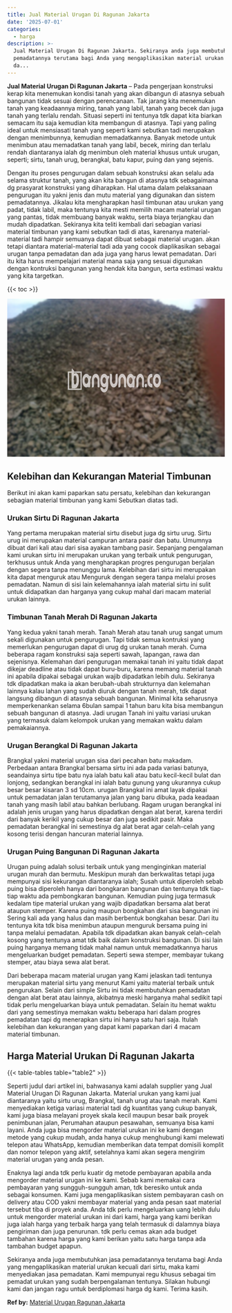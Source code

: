 ```yaml
---
title: Jual Material Urugan Di Ragunan Jakarta
date: '2025-07-01'
categories:
  - harga
description: >-
  Jual Material Urugan Di Ragunan Jakarta. Sekiranya anda juga membutuhkan jasa
  pemadatannya terutama bagi Anda yang mengaplikasikan material urukan kecuali
  da...
---
```


**Jual Material Urugan Di Ragunan Jakarta** – Pada pengerjaan konstruksi kerap kita menemukan kondisi tanah yang akan dibangun di atasnya sebuah bangunan tidak sesuai dengan perencanaan. Tak jarang kita menemukan tanah yang keadaannya miring, tanah yang labil, tanah yang becek dan juga tanah yang terlalu rendah. Situasi seperti ini tentunya tdk dapat kita biarkan semacam itu saja kemudian kita membangun di atasnya. Tapi yang paling ideal untuk mensiasati tanah yang seperti kami sebutkan tadi merupakan dengan menimbunnya, kemudian memadatkannya. Banyak metode untuk menimbun atau memadatkan tanah yang labil, becek, miring dan terlalu rendah diantaranya ialah dg menimbun oleh material khusus untuk urugan, seperti; sirtu, tanah urug, berangkal, batu kapur, puing dan yang sejenis.

Dengan itu proses pengurugan dalam sebuah konstruksi akan selalu ada selama struktur tanah, yang akan kita bangun di atasnya tdk sebagaimana dg prasyarat konstruksi yang diharapkan. Hal utama dalam pelaksanaan pengurugan itu yakni jenis dan mutu material yang digunakan dan sistem pemadatannya. Jikalau kita mengharapkan hasil timbunan atau urukan yang padat, tidak labil, maka tentunya kita mesti memilih macam material urugan yang pantas, tidak membuang banyak waktu, serta biaya terjangkau dan mudah dipadatkan. Sekiranya kita teliti kembali dari sebagian variasi material timbunan yang kami sebutkan tadi di atas, karenanya material-material tadi hampir semuanya dapat dibuat sebagai material urugan. akan tetapi diantara material-material tadi ada yang cocok diaplikasikan sebagai urugan tanpa pemadatan dan ada juga yang harus lewat pemadatan. Dari itu kita harus mempelajari material mana saja yang sesuai digunakan dengan kontruksi bangunan yang hendak kita bangun, serta estimasi waktu yang kita targetkan.

{{< toc >}}

![Jual Material Urugan Di Ragunan Jakarta](/images/jual-urugan-13.png)

## Kelebihan dan Kekurangan Material Timbunan

Berikut ini akan kami paparkan satu persatu, kelebihan dan kekurangan sebagian material timbunan yang kami Sebutkan diatas tadi.

### Urukan Sirtu Di Ragunan Jakarta

Yang pertama merupakan material sirtu disebut juga dg sirtu urug. Sirtu urug ini merupakan material campuran antara pasir dan batu. Umumnya dibuat dari kali atau dari sisa ayakan tambang pasir. Sepanjang pengalaman kami urukan sirtu ini merupakan urukan yang terbaik untuk pengurugan, terkhusus untuk Anda yang mengharapkan progres pengurugan berjalan dengan segera tanpa menunggu lama. Kelebihan dari sirtu ini merupakan kita dapat menguruk atau Menguruk dengan segera tanpa melalui proses pemadatan. Namun di sisi lain kelemahannya ialah material sirtu ini sulit untuk didapatkan dan harganya yang cukup mahal dari macam material urukan lainnya.

### Timbunan Tanah Merah Di Ragunan Jakarta

Yang kedua yakni tanah merah. Tanah Merah atau tanah urug sangat umum sekali digunakan untuk pengurugan. Tapi tidak semua kontruksi yang memerlukan pengurugan dapat di urug dg urukan tanah merah. Cuma beberapa ragam konstruksi saja seperti sawah, lapangan, rawa dan sejenisnya. Kelemahan dari pengurugan memakai tanah ini yaitu tidak dapat dikejar deadline atau tidak dapat buru-buru, karena memang material tanah ini apabila dipakai sebagai urukan wajib dipadatkan lebih dulu. Sekiranya tdk dipadatkan maka ia akan berubah-ubah strukturnya dan kelemahan lainnya kalau lahan yang sudah diuruk dengan tanah merah, tdk dapat langsung dibangun di atasnya sebuah bangunan. Minimal kita seharusnya memperkenankan selama 6bulan sampai 1 tahun baru kita bisa membangun sebuah bangunan di atasnya. Jadi urugan Tanah ini yaitu variasi urukan yang termasuk dalam kelompok urukan yang memakan waktu dalam pemakaiannya.

### Urugan Berangkal Di Ragunan Jakarta

Brangkal yakni material urugan sisa dari pecahan batu makadam. Perbedaan antara Brangkal bersama sirtu ini ada pada variasi batunya, seandainya sirtu tipe batu nya ialah batu kali atau batu kecil-kecil bulat dan lonjong, sedangkan berangkal ini ialah batu gunung yang ukurannya cukup besar besar kisaran 3 sd 10cm. urugan Brangkal ini amat layak dipakai untuk pemadatan jalan terutamanya jalan yang baru dibuka, pada keadaan tanah yang masih labil atau bahkan berlubang. Ragam urugan berangkal ini adalah jenis urugan yang harus dipadatkan dengan alat berat, karena terdiri dari banyak kerikil yang cukup besar dan juga sedikit pasir. Maka pemadatan berangkal ini semestinya dg alat berat agar celah-celah yang kosong terisi dengan hancuran material lainnya.

### Urugan Puing Bangunan Di Ragunan Jakarta

Urugan puing adalah solusi terbaik untuk yang menginginkan material urugan murah dan bermutu. Meskipun murah dan berkwalitas tetapi juga mempunyai sisi kekurangan diantaranya ialah; Susah untuk diperoleh sebab puing bisa diperoleh hanya dari bongkaran bangunan dan tentunya tdk tiap-tiap waktu ada pembongkaran bangunan. Kemudian puing juga termasuk kedalam tipe material urukan yang wajib dipadatkan bersama alat berat ataupun stemper. Karena puing maupun bongkahan dari sisa bangunan ini Sering kali ada yang halus dan masih berbentuk bongkahan besar. Dari itu tentunya kita tdk bisa menimbun ataupun menguruk bersama puing ini tanpa melalui pemadatan. Apabila tdk dipadatkan akan banyak celah-celah kosong yang tentunya amat tdk baik dalam konstruksi bangunan. Di sisi lain puing harganya memang tidak mahal namun untuk memadatkannya harus mengeluarkan budget pemadatan. Seperti sewa stemper, membayar tukang stemper, atau biaya sewa alat berat.

Dari beberapa macam material urugan yang Kami jelaskan tadi tentunya merupakan material sirtu yang menurut Kami yaitu material terbaik untuk pengurukan. Selain dari simple Sirtu ini tidak membutuhkan pemadatan dengan alat berat atau lainnya, akibatnya meski harganya mahal sedikit tapi tidak perlu mengeluarkan biaya untuk pemadatan. Selain itu hemat waktu dari yang semestinya memakan waktu beberapa hari dalam progres pemadatan tapi dg menerapkan sirtu ini hanya satu hari saja. Itulah kelebihan dan kekurangan yang dapat kami paparkan dari 4 macam material timbunan.

## Harga Material Urukan Di Ragunan Jakarta

{{< table-tables table="table2" >}}

Seperti judul dari artikel ini, bahwasanya kami adalah supplier yang Jual Material Urugan Di Ragunan Jakarta. Material urukan yang kami jual diantaranya yaitu sirtu urug, Brangkal, tanah urug atau tanah merah. Kami menyediakan ketiga variasi material tadi dg kuantitas yang cukup banyak, kami juga biasa melayani proyek skala kecil maupun besar baik proyek penimbunan jalan, Perumahan ataupun pesawahan, semuanya bisa kami layani. Anda juga bisa mengorder material urukan ini ke kami dengan metode yang cukup mudah, anda hanya cukup menghubungi kami melewati telepon atau WhatsApp, kemudian memberikan data tempat domisili komplit dan nomor telepon yang aktif, setelahnya kami akan segera mengirim material urugan yang anda pesan.

Enaknya lagi anda tdk perlu kuatir dg metode pembayaran apabila anda mengorder material urugan ini ke kami. Sebab kami memakai cara pembayaran yang sungguh-sungguh aman, tdk beresiko untuk anda sebagai konsumen. Kami juga mengaplikasikan sistem pembayaran cash on delivery atau COD yakni membayar material yang anda pesan saat material tersebut tiba di proyek anda. Anda tdk perlu mengeluarkan uang lebih dulu untuk mengorder material urukan ini dari kami, harga yang kami berikan juga ialah harga yang terbaik harga yang telah termasuk di dalamnya biaya pengiriman dan juga penurunan. tdk perlu cemas akan ada budget tambahan karena harga yang kami berikan yaitu satu harga tanpa ada tambahan budget apapun.

Sekiranya anda juga membutuhkan jasa pemadatannya terutama bagi Anda yang mengaplikasikan material urukan kecuali dari sirtu, maka kami menyediakan jasa pemadatan. Kami mempunyai regu khusus sebagai tim pemadat urukan yang sudah berpengalaman tentunya. Silakan hubungi kami dan jangan ragu untuk berdiplomasi harga dg kami. Terima kasih.

**Ref by:** [Material Urugan Ragunan Jakarta](https://id.wikipedia.org/wiki/Material)
